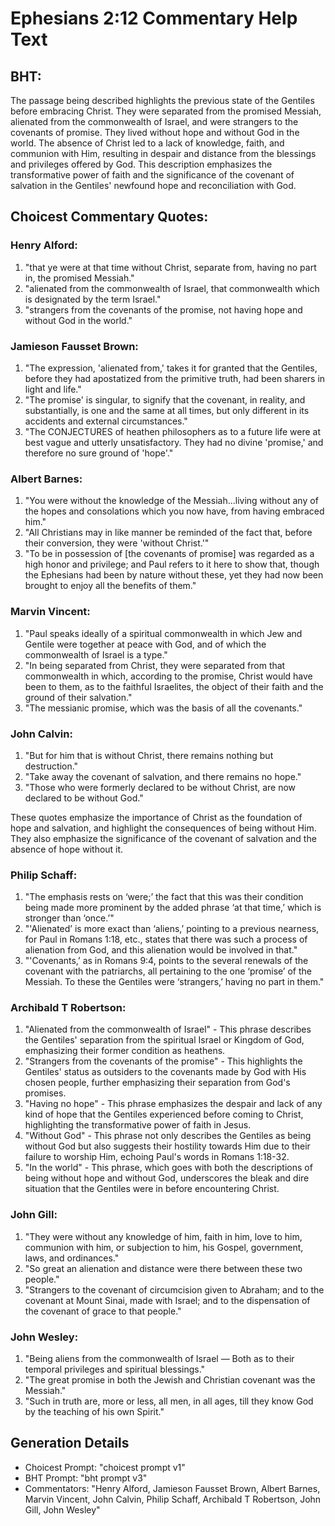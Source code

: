 # Ephesians 2:12 Commentary Help Text

## BHT:
The passage being described highlights the previous state of the Gentiles before embracing Christ. They were separated from the promised Messiah, alienated from the commonwealth of Israel, and were strangers to the covenants of promise. They lived without hope and without God in the world. The absence of Christ led to a lack of knowledge, faith, and communion with Him, resulting in despair and distance from the blessings and privileges offered by God. This description emphasizes the transformative power of faith and the significance of the covenant of salvation in the Gentiles' newfound hope and reconciliation with God.

## Choicest Commentary Quotes:
### Henry Alford:
1) "that ye were at that time without Christ, separate from, having no part in, the promised Messiah."
2) "alienated from the commonwealth of Israel, that commonwealth which is designated by the term Israel."
3) "strangers from the covenants of the promise, not having hope and without God in the world."

### Jamieson Fausset Brown:
1. "The expression, 'alienated from,' takes it for granted that the Gentiles, before they had apostatized from the primitive truth, had been sharers in light and life."
2. "The promise' is singular, to signify that the covenant, in reality, and substantially, is one and the same at all times, but only different in its accidents and external circumstances."
3. "The CONJECTURES of heathen philosophers as to a future life were at best vague and utterly unsatisfactory. They had no divine 'promise,' and therefore no sure ground of 'hope'."

### Albert Barnes:
1. "You were without the knowledge of the Messiah...living without any of the hopes and consolations which you now have, from having embraced him."
2. "All Christians may in like manner be reminded of the fact that, before their conversion, they were 'without Christ.'"
3. "To be in possession of [the covenants of promise] was regarded as a high honor and privilege; and Paul refers to it here to show that, though the Ephesians had been by nature without these, yet they had now been brought to enjoy all the benefits of them."

### Marvin Vincent:
1. "Paul speaks ideally of a spiritual commonwealth in which Jew and Gentile were together at peace with God, and of which the commonwealth of Israel is a type."
2. "In being separated from Christ, they were separated from that commonwealth in which, according to the promise, Christ would have been to them, as to the faithful Israelites, the object of their faith and the ground of their salvation."
3. "The messianic promise, which was the basis of all the covenants."

### John Calvin:
1. "But for him that is without Christ, there remains nothing but destruction."
2. "Take away the covenant of salvation, and there remains no hope."
3. "Those who were formerly declared to be without Christ, are now declared to be without God."

These quotes emphasize the importance of Christ as the foundation of hope and salvation, and highlight the consequences of being without Him. They also emphasize the significance of the covenant of salvation and the absence of hope without it.

### Philip Schaff:
1. "The emphasis rests on ‘were;’ the fact that this was their condition being made more prominent by the added phrase ‘at that time,’ which is stronger than ‘once.’"
2. "'Alienated’ is more exact than ‘aliens,’ pointing to a previous nearness, for Paul in Romans 1:18, etc., states that there was such a process of alienation from God, and this alienation would be involved in that."
3. "'Covenants,’ as in Romans 9:4, points to the several renewals of the covenant with the patriarchs, all pertaining to the one ‘promise’ of the Messiah. To these the Gentiles were ‘strangers,’ having no part in them."

### Archibald T Robertson:
1. "Alienated from the commonwealth of Israel" - This phrase describes the Gentiles' separation from the spiritual Israel or Kingdom of God, emphasizing their former condition as heathens.
2. "Strangers from the covenants of the promise" - This highlights the Gentiles' status as outsiders to the covenants made by God with His chosen people, further emphasizing their separation from God's promises.
3. "Having no hope" - This phrase emphasizes the despair and lack of any kind of hope that the Gentiles experienced before coming to Christ, highlighting the transformative power of faith in Jesus.
4. "Without God" - This phrase not only describes the Gentiles as being without God but also suggests their hostility towards Him due to their failure to worship Him, echoing Paul's words in Romans 1:18-32.
5. "In the world" - This phrase, which goes with both the descriptions of being without hope and without God, underscores the bleak and dire situation that the Gentiles were in before encountering Christ.

### John Gill:
1. "They were without any knowledge of him, faith in him, love to him, communion with him, or subjection to him, his Gospel, government, laws, and ordinances."
2. "So great an alienation and distance were there between these two people."
3. "Strangers to the covenant of circumcision given to Abraham; and to the covenant at Mount Sinai, made with Israel; and to the dispensation of the covenant of grace to that people."

### John Wesley:
1. "Being aliens from the commonwealth of Israel — Both as to their temporal privileges and spiritual blessings."
2. "The great promise in both the Jewish and Christian covenant was the Messiah."
3. "Such in truth are, more or less, all men, in all ages, till they know God by the teaching of his own Spirit."


## Generation Details
- Choicest Prompt: "choicest prompt v1"
- BHT Prompt: "bht prompt v3"
- Commentators: "Henry Alford, Jamieson Fausset Brown, Albert Barnes, Marvin Vincent, John Calvin, Philip Schaff, Archibald T Robertson, John Gill, John Wesley"
